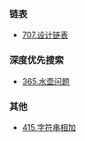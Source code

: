 ### 链表

- [707.设计链表](./Leetcode_707.scala)

### 深度优先搜索

- [365.水壶问题](./Leetcode_365.scala)

### 其他

- [415.字符串相加](./Leetcode_415.scala)

